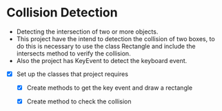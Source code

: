 # Collision Detection
- Detecting the intersection of two or more objects. 
- This project have the intend to detection the collision of two boxes, to do this is necessary to use the class Rectangle and include the intersects method to verify the collision.
- Also the project has KeyEvent to detect the keyboard event.

- [x] Set up the classes that project requires
  - [x] Create methods to get the key event and draw a rectangle
  - [x] Create method to check the collision
  
